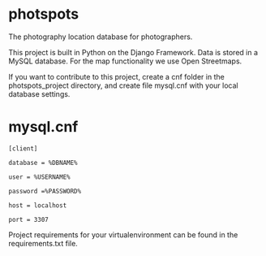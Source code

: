 # photspots
The photography location database for photographers.

This project is built in Python on the Django Framework. Data is stored in a MySQL database. For the map functionality we use Open Streetmaps.

If you want to contribute to this project, create a cnf folder in the photspots_project directory, and create file mysql.cnf with your local database settings.

# mysql.cnf
	[client]

	database = %DBNAME%

	user = %USERNAME%

	password =%PASSWORD%

	host = localhost

	port = 3307

Project requirements for your virtualenvironment can be found in the requirements.txt file.
